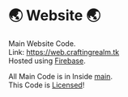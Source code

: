 # 🌏 Website 🌏

Main Website Code. <br>
Link: https://web.craftingrealm.tk <br>
Hosted using [Firebase](https://firebase.google.com).

All Main Code is in Inside [main](main). <br>
This Code is [Licensed](LICENSE)!
